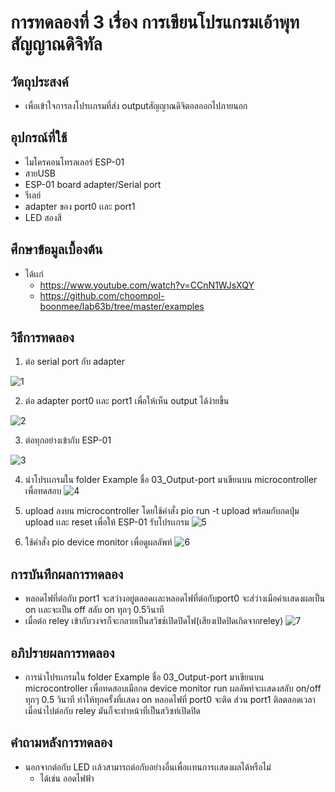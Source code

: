 # การทดลองที่ 3 เรื่อง การเขียนโปรแกรมเอ้าพุทสัญญาณดิจิทัล

## วัตถุประสงค์
* เพื่อเข้าใจการลงโปรเเกรมที่ส่ง outputสัญญาณดิจิตอลออกไปภายนอก

## อุปกรณ์ที่ใช้
* ไมโครคอนโทรลเลอร์ ESP-01
* สายUSB
* ESP-01 board adapter/Serial port
* รีเลย์
* adapter ของ port0 เเละ port1
* LED สองสี

## ศึกษาข้อมูลเบื้องต้น
* ได้เเก่
  * https://www.youtube.com/watch?v=CCnN1WJsXQY
  * https://github.com/choompol-boonmee/lab63b/tree/master/examples

## วิธีการทดลอง
1. ต่อ serial port กับ adapter

![1](https://user-images.githubusercontent.com/80879503/112349488-596e1a80-8cfb-11eb-8c74-5bd3aa986ac5.jpg)

2. ต่อ adapter port0 เเละ port1 เพื่อให้เห็น output ได้ง่ายขึ้น

![2](https://user-images.githubusercontent.com/80879503/112349891-b2d64980-8cfb-11eb-948e-e03cf7208eb4.jpg)

3. ต่อทุกอย่างเข้ากับ ESP-01

![3](https://user-images.githubusercontent.com/80879503/112351071-25472980-8cfc-11eb-9169-9864ab6dcc7a.jpg)

4. นำโปรเเกรมใน folder Example ชื่อ 03_Output-port มาเขียนบน microcontroller เพื่อทดสอบ
![4](https://user-images.githubusercontent.com/80879503/112351404-722b0000-8cfc-11eb-8a14-87a817473c36.jpg)

5. upload ลงบน microcontroller โดยใช้คำสั่ง pio run -t upload พร้อมกับกดปุ่ม upload เเละ reset เพื่อให้ ESP-01 รับโปรเเกรม
![5](https://user-images.githubusercontent.com/80879503/112351705-b28a7e00-8cfc-11eb-871d-0947de4f579d.jpg)

6. ใช้คำสั่ง pio device monitor เพื่อดูผลลัพท์
![6](https://user-images.githubusercontent.com/80879503/112351976-f4b3bf80-8cfc-11eb-91ef-414eec2ed6cf.jpg)

## การบันทึกผลการทดลอง
* หลอดไฟที่ต่อกับ port1 จะสว่างอยู่ตลอดเเละหลอดไฟที่ต่อกับport0 จะส่ว่างเมือค่าเเสดงผลเป็น on เเละจะเป็น off สลับ on ทุกๆ 0.5วินาที
* เมื่อต่อ reley เข้ากับวงจรก็จะกลายเป็นสวิชช์เปิดปิดไฟ(เสียงเปิดปิดเกิดจากreley)
![7](https://user-images.githubusercontent.com/80879503/112352831-b4087600-8cfd-11eb-8f78-cace4ca87435.jpg)

## อภิปรายผลการทดลอง
* การนำโปรเเกรมใน folder Example ชื่อ 03_Output-port มาเขียนบน microcontroller เพื่อทดสอบเมือกด device monitor run ผลลัพท์จะเเสดงสลับ on/off ทุกๆ 0.5 วินาที ทำให้ทุกครั้งที่เเสดง on หลอดไฟที่ port0 จะติด ส่วน port1 ติลตลอดเวลา เมื่อนำไปต่อกับ reley มันก็จะทำหน้าที่เป็นสวิซท์เปิดปิด

## คำถามหลังการทดลอง
* นอกจากต่อกับ LED เเล้วสามารถต่อกับอย่างอื่นเพื่อเเทนการเเสดงผลได้หรือไม่
  * ได้เช่น ออดไฟฟ้า
